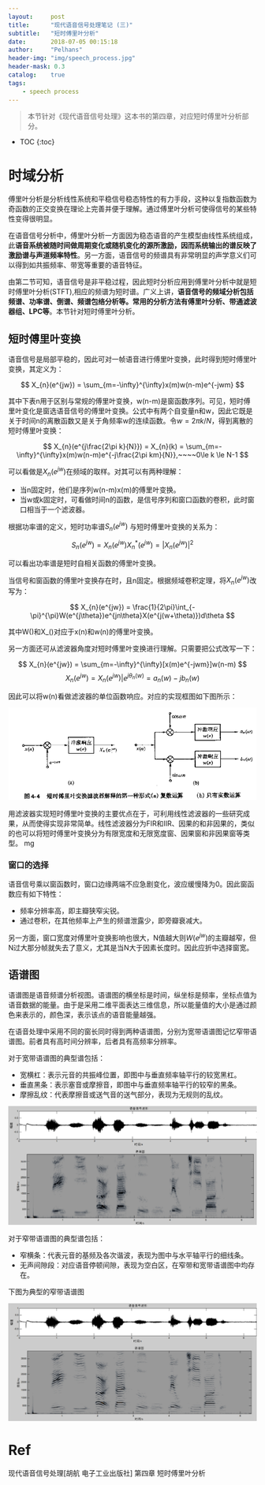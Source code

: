 ```yaml
---
layout:     post
title:      "现代语音信号处理笔记 (三)"
subtitle:   "短时傅里叶分析"
date:       2018-07-05 00:15:18
author:     "Pelhans"
header-img: "img/speech_process.jpg"
header-mask: 0.3 
catalog:    true
tags:
    - speech process
---
```



> 本节针对《现代语音信号处理》这本书的第四章，对应短时傅里叶分析部分。

* TOC
{:toc}

# 时域分析

傅里叶分析是分析线性系统和平稳信号稳态特性的有力手段，这种以复指数函数为奇函数的正交变换在理论上完善并便于理解。通过傅里叶分析可使得信号的某些特性变得很明显。

在语音信号分析中，傅里叶分析一方面因为稳态语音的产生模型由线性系统组成，此**语音系统被随时间做周期变化或随机变化的源所激励，因而系统输出的谱反映了激励谱与声道频率特性**。另一方面，语音信号的频谱具有非常明显的声学意义们可以得到如共振频率、带宽等重要的语音特征。

由第二节可知，语音信号是非平稳过程，因此短时分析应用到傅里叶分析中就是短时傅里叶分析(STFT),相应的频谱为短时谱。广义上讲，**语音信号的频域分析包括频谱、功率谱、倒谱、频谱包络分析等。常用的分析方法有傅里叶分析、带通滤波器组、LPC等**。本节针对短时傅里叶分析。

## 短时傅里叶变换

语音信号是局部平稳的，因此可对一帧语音进行傅里叶变换，此时得到短时傅里叶变换，其定义为：

$$ X_{n}(e^{jw}) = \sum_{m=-\infty}^{\infty}x(m)w(n-m)e^{-jwm} $$

其中下表n用于区别与常规的傅里叶变换，w(n-m)是窗函数序列。可见，短时傅里叶变化是窗选语音信号的傅里叶变换。公式中有两个自变量n和w，因此它既是关于时间n的离散函数又是关于角频率w的连续函数。令$w = 2\pi k/N$，得到离散的短时傅里叶变换：

$$ X_{n}(e^{j\frac{2\pi k}{N}}) = X_{n}(k) = \sum_{m=-\infty}^{\infty}x(m)w(n-m)e^{-j\frac{2\pi km}{N}},~~~~0\le k \le N-1 $$

可以看做是$X_{n}(e^{jw})$在频域的取样。对其可以有两种理解：

* 当n固定时，他们是序列w(n-m)x(m)的傅里叶变换。    
* 当w或k固定时，可看做时间n的函数，是信号序列和窗口函数的卷积，此时窗口相当于一个滤波器。

根据功率谱的定义，短时功率谱$S_{n}(e^{jw})$ 与短时傅里叶变换的关系为：

$$ S_{n}(e^{jw}) = X_{n}(e^{jw})X^{*}_{n}(e^{jw}) = |X_{n}(e^{jw})|^{2} $$

可以看出功率谱是短时自相关函数的傅里叶变换。

当信号和窗函数的傅里叶变换存在时，且n固定。根据频域卷积定理，将$X_{n}(e^{jw})$改写为：

$$ X_{n}(e^{jw}) = \frac{1}{2\pi}\int_{-\pi}^{\pi}W(e^{j\theta})e^{jn\theta}X(e^{j(w+\theta)})d\theta $$

其中W()和X_()对应于x(n)和w(n)的傅里叶变换。

另一方面还可从滤波器角度对短时傅里叶变换进行理解。只需要把公式改写一下：

$$ X_{n}(e^{jw}) = \sum_{m=-\infty}^{\infty}[x(m)e^{-jwm}]w(n-m) $$
$$ X_{n}(e^{jw}) = X_{n}(e^{jw})|e^{j\theta_{n}(w)} = a_{n}(w)-jb_{n}(w) $$

因此可以将w(n)看做滤波器的单位函数响应。对应的实现框图如下图所示：

![](/img/in-post/speech_process_note3/speech_process_note3_1.png)

用滤波器实现短时傅里叶变换的主要优点在于，可利用线性滤波器的一些研究成果，从而使得实现非常简单。线性滤波器分为FIR和IIR、因果的和非因果的，类似的也可以将短时傅里叶变换分为有限宽度和无限宽度窗、因果窗和非因果窗等类型。
mg
### 窗口的选择

语音信号乘以窗函数时，窗口边缘两端不应急剧变化，波应缓慢降为0。因此窗函数应有如下特性：

* 频率分辨率高，即主瓣狭窄尖锐。    
* 通过卷积，在其他频率上产生的频谱泄露少，即旁瓣衰减大。

另一方面，窗口宽度对傅里叶变换影响也很大，N值越大则$W(e^{jw})$的主瓣越窄，但N过大那分帧就失去了意义，尤其是当N大于因素长度时。因此应折中选择窗宽。

## 语谱图

语谱图是语音频谱分析视图。语谱图的横坐标是时间，纵坐标是频率，坐标点值为语音数据的能量。由于是采用二维平面表达三维信息，所以能量值的大小是通过颜色来表示的，颜色深，表示该点的语音能量越强。

在语音处理中采用不同的窗长同时得到两种语谱图，分别为宽带语谱图记忆窄带语谱图。前者具有高时间分辨率，后者具有高频率分辨率。

对于宽带语谱图的典型谱包括：

* 宽横杠：表示元音的共振峰位置，即图中与垂直频率轴平行的较宽黑杠。    
* 垂直黑条：表示塞音或摩擦音，即图中与垂直频率轴平行的较窄的黑条。    
* 摩擦乱纹：代表摩擦音或送气音的送气部分，表现为无规则的乱纹。

![](/img/in-post/speech_process_note3/speech_process_note3_2.png)

对于窄带语谱图的典型谱包括：

* 窄横条：代表元音的基频及各次谐波，表现为图中与水平轴平行的细线条。    
* 无声间隙段：对应语音停顿间隙，表现为空白区，在窄带和宽带语谱图中均存在。

下图为典型的窄带语谱图

![](/img/in-post/speech_process_note3/speech_process_note3_3.png)

# Ref

现代语音信号处理[胡航 电子工业出版社] 第四章 短时傅里叶分析
